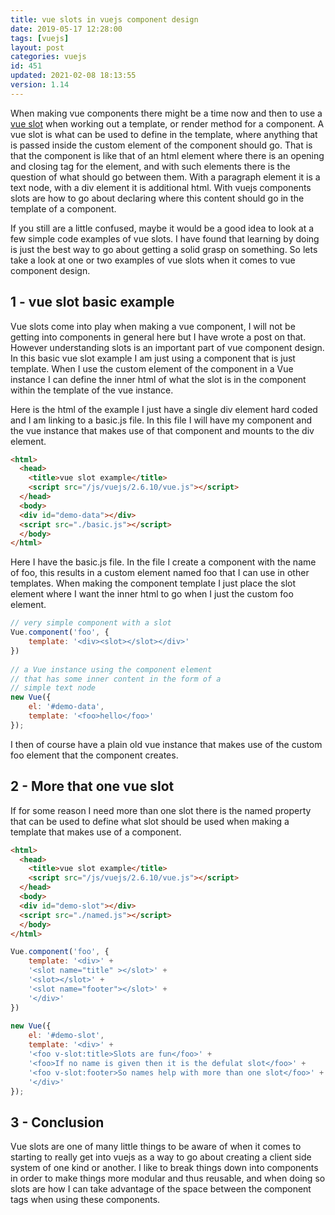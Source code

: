 ```yaml
---
title: vue slots in vuejs component design
date: 2019-05-17 12:28:00
tags: [vuejs]
layout: post
categories: vuejs
id: 451
updated: 2021-02-08 18:13:55
version: 1.14
---
```


When making vue components there might be a time now and then to use a [vue slot](https://vuejs.org/v2/guide/components.html#Content-Distribution-with-Slots) when working out a template, or render method for a component. A vue slot is what can be used to define in the template, where anything that is passed inside the custom element of the component should go. That is that the component is like that of an html element where there is an opening and closing tag for the element, and with such elements there is the question of what should go between them. With a paragraph element it is a text node, with a div element it is additional html. With vuejs components slots are how to go about declaring where this content should go in the template of a component.

If you still are a little confused, maybe it would be a good idea to look at a few simple code examples of vue slots. I have found that learning by doing is just the best way to go about getting a solid grasp on something. So lets take a look at one or two examples of vue slots when it comes to vue component design.

<!-- more -->

## 1 - vue slot basic example

Vue slots come into play when making a vue component, I will not be getting into components in general here but I have wrote a post on that. However understanding slots is an important part of vue component design. In this basic vue slot example I am just using a component that is just template. When I use the custom element of the component in a Vue instance I can define the inner html of what the slot is in the component within the template of the vue instance. 

Here is the html of the example I just have a single div element hard coded and I am linking to a basic.js file. In this file I will have my component and the vue instance that makes use of that component and mounts to the div element.

```html
<html>
  <head>
    <title>vue slot example</title>
    <script src="/js/vuejs/2.6.10/vue.js"></script>
  </head>
  <body>
  <div id="demo-data"></div>
  <script src="./basic.js"></script>
  </body>
</html>
```

Here I have the basic.js file. In the file I create a component with the name of foo, this results in a custom element named foo that I can use in other templates. When making the component template I just place the slot element where I want the inner html to go when I just the custom foo element.

```js
// very simple component with a slot
Vue.component('foo', {
    template: '<div><slot></slot></div>'
})
 
// a Vue instance using the component element
// that has some inner content in the form of a
// simple text node
new Vue({
    el: '#demo-data',
    template: '<foo>hello</foo>'
});
```

I then of course have a plain old vue instance that makes use of the custom foo element that the component creates.

## 2 - More that one vue slot

If for some reason I need more than one slot there is the named property that can be used to define what slot should be used when making a template that makes use of a component.

```html
<html>
  <head>
    <title>vue slot example</title>
    <script src="/js/vuejs/2.6.10/vue.js"></script>
  </head>
  <body>
  <div id="demo-slot"></div>
  <script src="./named.js"></script>
  </body>
</html>
```

```js
Vue.component('foo', {
    template: '<div>' +
    '<slot name="title" ></slot>' +
    '<slot></slot>' +
    '<slot name="footer"></slot>' +
    '</div>'
})
 
new Vue({
    el: '#demo-slot',
    template: '<div>' +
    '<foo v-slot:title>Slots are fun</foo>' +
    '<foo>If no name is given then it is the defulat slot</foo>' +
    '<foo v-slot:footer>So names help with more than one slot</foo>' +
    '</div>'
});
```

## 3 - Conclusion

Vue slots are one of many little things to be aware of when it comes to starting to really get into vuejs as a way to go about creating a client side system of one kind or another. I like to break things down into components in order to make things more modular and thus reusable, and when doing so slots are how I can take advantage of the space between the component tags when using these components.

